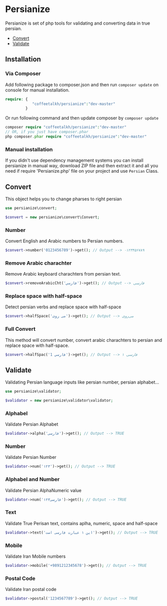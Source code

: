 # Persianize
Persianize is set of php tools for validating and converting data in true persian.

* [Convert](#convert)
* [Validate](#validate)

## Installation

### Via Composer
Add following package to composer.json and then run ```composer update``` on console for manual installation.

```php
require: {
			"coffeetalkh/persianize":"dev-master"
		 }
```

Or run following command and then update composer by ```composer update```

```php
composer require "coffeetalkh/persianize":"dev-master"
// OR, if you just have composer.phar
php composer.phar require "coffeetalkh/persianize":"dev-master"
```

### Manual installation
If you didn't use dependency management systems you can install persianize in manual way, download ZIP file and then extract it and all you need if require 'Persianize.php' file on your project and use ```Persian``` Class.

## Convert
This object helps you to change pharses to right persian

```php
use persianize\convert;

$convert = new persianize\convert\Convert;
```

### Number
Convert English and Arabic numbers to Persian numbers.

```php
$convert->number('0123456789')->get(); // Output --> ۰۱۲۳۴۵۶۷۸۹
```

### Remove Arabic charachter
Remove Arabic keyboard charachters from persian text.

```php
$convert->removeArabicCht('فارسي')->get(); // Output --> فارسی
```

### Replace space with half-space
Detect persian verbs and replace space with half-space
```php
$convert->halfSpace('می روی')->get(); // Output --> می‌روی
```

### Full Convert
This method will convert number, convert arabic charachters to persian and replace space with half-space.

```php
$convert->halfSpac('فارسي 1')->get(); // Output --> فارسی ۱
```

## Validate
Validating Persian language inputs like persian number, persian alphabet...

```php
use persianize\validator;

$validator = new persianize\validator\validator;
```

### Alphabel
Validate Persian Alphabet

```php
$validator->alpha('فارسی')->get(); // Output --> TRUE
```

### Number
Validate Persian Number

```php
$validator->num('۱۲۳')->get(); // Output --> TRUE
```

### Alphabel and Number
Validate Persian AlphaNumeric value

```php
$validator->num('فارسی۱۲۳')->get(); // Output --> TRUE
```

### Text
Validate True Perisan text, contains aplha, numeric, space and half-space

```php
$validator->text('این ۱ عبارت فارسی است')->get(); // Output --> TRUE
```

### Mobile
Validate Iran Mobile numbers

```php
$validator->mobile('+9891212345678')->get(); // Output --> TRUE
```

### Postal Code
Validate Iran postal code

```php
$validator->postal('1234567789')->get(); // Output --> TRUE
```

